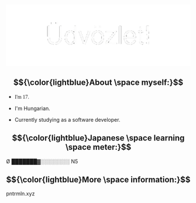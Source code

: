 <p align="center"><img src="media/udvozlet-nh.gif"></p>

## $${\color{lightblue}About \space myself:}$$
- <p style="font-family: 'Bahnschrift'">I'm 17.</p>
- <p>I'm Hungarian.</p>
- <p>Currently studying as a software developer.</p>

## $${\color{lightblue}Japanese \space learning \space meter:}$$
Ø ███████▓░️░️░️░️░️░️░️░️ N5

## $${\color{lightblue}More \space information:}$$
pntrmln.xyz
